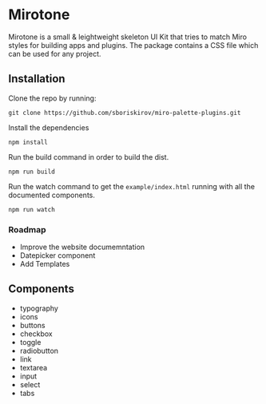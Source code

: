 # Mirotone

Mirotone is a small & leightweight skeleton UI Kit that tries to match Miro styles for building apps and plugins. The package contains a CSS file which can be used for any project.

## Installation
Clone the repo by running:
```
git clone https://github.com/sboriskirov/miro-palette-plugins.git
```

Install the dependencies
```
npm install
```

Run the build command in order to build the dist. 
```
npm run build
```

Run the watch command to get the ```example/index.html``` running with all the documented components. 
```
npm run watch
```
### Roadmap
- Improve the website documemntation
- Datepicker component
- Add Templates

## Components

- typography
- icons
- buttons
- checkbox
- toggle
- radiobutton
- link
- textarea 
- input
- select
- tabs